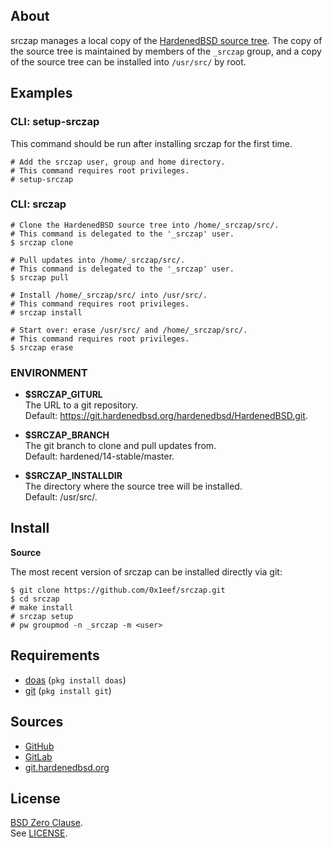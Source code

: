 ## About

srczap manages a local copy of the
[HardenedBSD source tree](https://git.hardenedbsd.org/hardenedbsd/HardenedBSD).
The copy of the source tree is maintained by members of
the `_srczap` group, and a copy of the source tree
can be installed into `/usr/src/` by root.

## Examples

### CLI: setup-srczap

This command should be run after installing srczap for
the first time.

    # Add the srczap user, group and home directory.
    # This command requires root privileges.
    # setup-srczap

### CLI: srczap


    # Clone the HardenedBSD source tree into /home/_srczap/src/.
    # This command is delegated to the '_srczap' user.
    $ srczap clone

    # Pull updates into /home/_srczap/src/.
    # This command is delegated to the '_srczap' user.
    $ srczap pull

    # Install /home/_srczap/src/ into /usr/src/.
    # This command requires root privileges.
    # srczap install

    # Start over: erase /usr/src/ and /home/_srczap/src/.
    # This command requires root privileges.
    $ srczap erase


### ENVIRONMENT

* __$SRCZAP\_GITURL__ <br>
  The URL to a git repository.  <br>
  Default: https://git.hardenedbsd.org/hardenedbsd/HardenedBSD.git.

* __$SRCZAP\_BRANCH__ <br>
  The git branch to clone and pull updates from. <br>
  Default: hardened/14-stable/master.

* __$SRCZAP\_INSTALLDIR__ <br>
  The directory where the source tree will be installed. <br>
  Default: /usr/src/.

## Install

**Source**

The most recent version of srczap can be installed directly
via git:

    $ git clone https://github.com/0x1eef/srczap.git
    $ cd srczap
    # make install
    # srczap setup
    # pw groupmod -n _srczap -m <user>

## Requirements

* [doas](https://man.openbsd.org/doas) (`pkg install doas`)
* [git](https://www.man7.org/linux/man-pages/man1/git.1.html) (`pkg install git`)

## Sources

* [GitHub](https://github.com/0x1eef/srczap)
* [GitLab](https://gitlab.com/0x1eef/srczap)
* [git.hardenedbsd.org](https://git.hardenedbsd.org/0x1eef/srczap)

## License

[BSD Zero Clause](https://choosealicense.com/licenses/0bsd/). <br>
See [LICENSE](./LICENSE).
